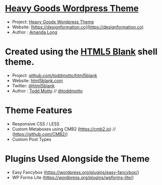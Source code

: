 # [Heavy Goods Wordpress Theme](https://mcocp.org)

* Project: [Heavy Goods Wordpress Theme](https://github.com/AmandaHL/Heavy-Goods-WP-Theme)
* Website: [https://designformation.co](https://designformation.co)
* Author : [Amanda Long](https://designformation.co)

# Created using the [HTML5 Blank](http://html5blank.com) shell theme.

* Project: [github.com/toddmotto/html5blank](https://github.com/toddmotto/html5blank)
* Website: [html5blank.com](http://html5blank.com)
* Twitter: [@html5blank](http://twitter.com/html5blank)
* Author : [Todd Motto](http://toddmotto.com) // [@toddmotto](http://twitter.com/toddmotto)

# Theme Features

* Responsive CSS / LESS
* Custom Metaboxes using CMB2 (https://cmb2.io) // (https://github.com/CMB2/)
* Custom Post Types

# Plugins Used Alongside the Theme

* Easy Fancybox (https://wordpress.org/plugins/easy-fancybox/)
* WP Forms Lite (https://wordpress.org/plugins/wpforms-lite/)

